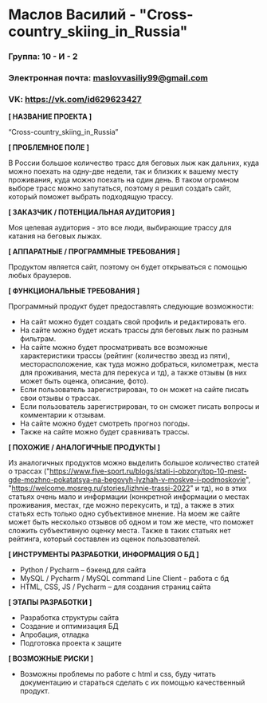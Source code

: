 # Маслов Василий - "Cross-country_skiing_in_Russia"

### Группа: 10 - И - 2
### Электронная почта: maslovvasiliy99@gmail.com
### VK: https://vk.com/id629623427



**[ НАЗВАНИЕ ПРОЕКТА ]**

“Cross-country_skiing_in_Russia”

**[ ПРОБЛЕМНОЕ ПОЛЕ ]**

В России большое количество трасс для беговых лыж как дальних, куда можно поехать на одну-две недели, так и близких к вашему месту проживания, куда можно поехать на один день. В таком огромном выборе трасс можно запутаться, поэтому я решил создать сайт, который поможет выбрать подходящую трассу.

**[ ЗАКАЗЧИК / ПОТЕНЦИАЛЬНАЯ АУДИТОРИЯ ]**

Моя целевая аудитория - это все люди, выбирающие трассу для катания на беговых лыжах.


**[ АППАРАТНЫЕ / ПРОГРАММНЫЕ ТРЕБОВАНИЯ ]** 

Продуктом является сайт, поэтому он будет открываться с помощью любых браузеров.

**[ ФУНКЦИОНАЛЬНЫЕ ТРЕБОВАНИЯ ]**

Программный продукт будет предоставлять следующие возможности:

* На сайт можно будет создать свой профиль и редактировать его.
* На сайте можно будет искать трассы для беговых лыж по разным фильтрам.
* На сайте можно будет просматривать все возможные характеристики трассы (рейтинг (количество звезд из пяти), месторасположение, как туда можно добраться, километраж, места для проживания, места для перекуса и тд), а также отзывы (в них может быть оценка, описание, фото).
* Если пользователь зарегистрирован, то он может на сайте писать свои отзывы о трассах.
* Если пользователь зарегистрирован, то он сможет писать вопросы и комментарии к отзывам.
* На сайте можно будет смотреть прогноз погоды.
* Также на сайте можно будет сравнивать трассы.


**[ ПОХОЖИЕ / АНАЛОГИЧНЫЕ ПРОДУКТЫ ]**

Из аналогичных продуктов можно выделить большое количество статей о трассах ("https://www.five-sport.ru/blogs/stati-i-obzory/top-10-mest-gde-mozhno-pokatatsya-na-begovyh-lyzhah-v-moskve-i-podmoskovie", "https://welcome.mosreg.ru/stories/lizhnie-trassi-2022" и тд), но в этих статьях очень мало и информации (конкретной информации о местах проживания, местах, где можно перекусить, и тд), а также в этих статьях есть только одно субъективное мнение. На моем же сайте может быть несколько отзывов об одном и том же месте, что поможет сложить субъективную оценку места. Также в таких статьях нет рейтинга, который составлен из оценок пользователей.

**[ ИНСТРУМЕНТЫ РАЗРАБОТКИ, ИНФОРМАЦИЯ О БД ]**

* Python / Pycharm – бэкенд для сайта
* MySQL / Pycharm / MySQL command Line Client  - работа с бд
* HTML, CSS, JS / Pycharm – для создания страниц сайта

**[ ЭТАПЫ РАЗРАБОТКИ ]**

* Разработка структуры сайта
* Создание и оптимизация БД
* Апробация, отладка
* Подготовка проекта к защите

**[ ВОЗМОЖНЫЕ РИСКИ ]**

* Возможны проблемы по работе с html и css, буду читать документацию и стараться сделать с их помощью качественный продукт.
